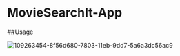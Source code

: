 # MovieSearchIt-App

##Usage

![109263454-8f56d680-7803-11eb-9dd7-5a6a3dc56ac9](https://user-images.githubusercontent.com/83028354/173008963-e89605d7-ae09-4133-996c-22e672d5f279.gif)


